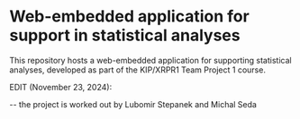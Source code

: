 # Web-embedded application for support in statistical analyses

This repository hosts a web-embedded application for supporting statistical analyses, developed as part of the KIP/XRPR1 Team Project 1 course.

EDIT (November 23, 2024):

-- the project is worked out by Lubomir Stepanek and Michal Seda


